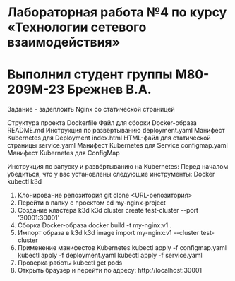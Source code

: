 # Лабораторная работа №4 по курсу «Технологии сетевого взаимодействия»
# Выполнил студент группы М80-209М-23 Брежнев В.А.
Задание - задеплоить Nginx со статической страницей

Структура проекта
Dockerfile Файл для сборки Docker-образа
README.md Инструкция по развёртыванию
deployment.yaml Манифест Kubernetes для Deployment
index.html HTML-файл для статической страницы
service.yaml  Манифест Kubernetes для Service
configmap.yaml Манифест Kubernetes для ConfigMap

Инструкция по запуску и развёртыванию на Kubernetes:
Перед началом убедиться, что у вас установлены следующие инструменты:
Docker 
kubectl 
k3d 

1. Клонирование репозитория
git clone <URL-репозитория>
2. Перейти в папку с проектом
cd my-nginx-project
3. Создание кластера k3d
k3d cluster create test-cluster --port '30001:30001'
4. Сборка Docker-образа
docker build -t my-nginx:v1 .
5. Импорт образа в k3d
k3d image import my-nginx:v1 --cluster test-cluster
6. Применение манифестов Kubernetes
kubectl apply -f configmap.yaml
kubectl apply -f deployment.yaml
kubectl apply -f service.yaml
7. Проверка работы
kubectl get pods
8. Открыть браузер и перейти по адресу:
http://localhost:30001
